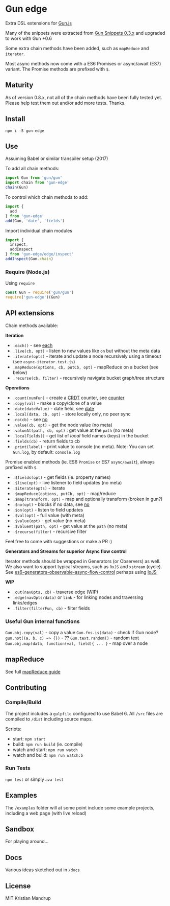 # Gun edge

Extra DSL extensions for [Gun.js](http://gun.js.org/)

Many of the snippets were extracted from [Gun Snippets 0.3.x](https://github.com/amark/gun/wiki/Snippets-(v0.3.x)) and upgraded to work with Gun +0.6

Some extra chain methods have been added, such as `mapReduce` and `iterator`.

Most async methods now come with a ES6 Promises or async/await (ES7) variant.
The Promise methods are prefixed with `$`.

## Maturity

As of version 0.8.x, not all of the chain methods have been fully tested yet.
Please help test them out and/or add more tests. Thanks.

## Install

`npm i -S gun-edge`

## Use

Assuming Babel or similar transpiler setup (2017)

To add all chain methods:

```js
import Gun from 'gun/gun'
import chain from 'gun-edge'
chain(Gun)
```

To control which chain methods to add:

```js
import {
  add
} from 'gun-edge'
add(Gun, 'date', 'fields')
```

Import individual chain modules

```js
import {
  inspect,
  addInspect
} from 'gun-edge/edge/inspect'
addInspect(Gun.chain)
```

### Require (Node.js)

Using `require`

```js
const Gun = require('gun/gun')
require('gun-edge')(Gun)
```

## API extensions

Chain methods available:

**Iteration**

- `.each()` - see [each](https://github.com/amark/gun/wiki/Snippets-(v0.3.x)#guneach)
- `.live(cb, opt)` - listen to new values like `on` but without the meta data
- `.iterate(opts)` - iterate and update a node recursively using a timeout (see `async-iterator.test.js`)
- `.mapReduce(options, cb, putCb, opt)` - mapReduce on a bucket (see below)
- `.recurse(cb, filter)` - recursively navigate bucket graph/tree structure

**Operations**

- `.count(numFun)` - create a [CRDT](https://en.wikipedia.org/wiki/Conflict-free_replicated_data_type) counter, see [counter](https://github.com/amark/gun/wiki/Snippets-(v0.3.x)#-crdt-counter)
- `.copy(val)` - make a copy/clone of a value
- `.date(dateValue)` - date field, see [date](https://github.com/amark/gun/wiki/Snippets-(v0.3.x)#date)
- `.local(data, cb, opt)` - store locally only, no peer sync
- `.no(cb)` - see [no](https://github.com/amark/gun/wiki/Snippets-(v0.3.x)#-no)
- `.value(cb, opt)` - get the node value (no meta)
- `.valueAt(path, cb, opt)` : get value at the `path` (no meta)
- `.localFields()` - get list of *local* field names (keys) in the bucket
- `.fields(cb)` - return fields to cb
- `.print(label)` - print value to console (no meta). Note: You can set `Gun.log`, by default: `console.log`

Promise enabled methods (ie. ES6 `Promise` or ES7 `async/await`), always prefixed with `$`.

- `.$fields(opt)` - get fields (ie. property names)
- `.$live(opt)` - live listener to field updates (no meta)
- `.$iterate(opts)` - iterate
- `.$mapReduce(options, putCb, opt)` - map/reduce
- `.$map(transform, opt)` - map and optionally transform (broken in gun?)
- `.$no(opt)` - blocks if no data, see [no](https://github.com/amark/gun/wiki/Snippets-(v0.3.x)#-no)
- `.$on(opt)` - listen to field updates
- `.$val(opt)` - full value (with meta)
- `.$value(opt)` - get value (no meta)
- `.$valueAt(path, opt)` - get value at the `path` (no meta)
- `.$recurse(filter)` - recursive filter

Feel free to come with suggestions or make a PR :)

**Generators and Streams for superior Async flow control**

Iterator methods should be wrapped in Generators (or Observers) as well. We also want to support typical streams, such as `RxJS` and `xstream` (cycle). See [es6-generators-observable-async-flow-control](https://medium.com/javascript-scene/the-hidden-power-of-es6-generators-observable-async-flow-control-cfa4c7f31435#.icez856w3) perhaps using [IxJS](https://github.com/ReactiveX/IxJS)

**WIP**

- `.out(navOpts, cb)` - traverse edge (WIP)
- `.edge(navOpts/data)` or `link`  - for linking nodes and traversing links/edges
- `.filter(filterFun, cb)` - filter fields

### Useful Gun internal functions

`Gun.obj.copy(val)` - copy a value
`Gun.fns.is(data)` - check if Gun node?
`gun.not((a, b, c) => {})` - ??
`Gun.text.random()` - random text
`Gun.obj.map(data, function(val, field){ ... }` - map over a node

## mapReduce

See full [mapReduce guide](https://github.com/kristianmandrup/gun-edge/Map-Reduce.md)

## Contributing

### Compile/Build

The project includes a `gulpfile` configured to use Babel 6.
All `/src` files are compiled to `/dist` including source maps.

Scripts:
- start: `npm start`
- build: `npm run build` (ie. compile)
- watch and start: `npm run watch`
- watch and build: `npm run watch:b`

### Run Tests

`npm test` or simply `ava test`

## Examples

The `/examples` folder will at some point include some example projects, including a web page (with live reload)

## Sandbox

For playing around...

## Docs

Various ideas sketched out in `/docs`

## License

MIT Kristian Mandrup